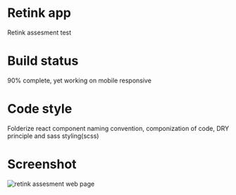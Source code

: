 # Retink app
 Retink assesment test

 # Build status
 90% complete, yet working on mobile responsive

 # Code style
 Folderize react component naming convention, componization of code, DRY principle and sass styling(scss)

 # Screenshot
 ![retink assesment web page]()
